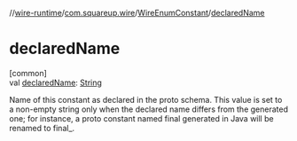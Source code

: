 //[wire-runtime](../../../index.md)/[com.squareup.wire](../index.md)/[WireEnumConstant](index.md)/[declaredName](declared-name.md)

# declaredName

[common]\
val [declaredName](declared-name.md): [String](https://kotlinlang.org/api/latest/jvm/stdlib/kotlin/-string/index.html)

Name of this constant as declared in the proto schema. This value is set to a non-empty string only when the declared name differs from the generated one; for instance, a proto constant named final generated in Java will be renamed to final_.
